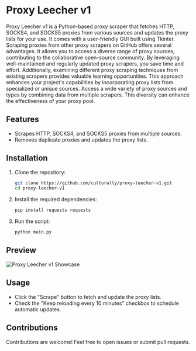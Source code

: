 # Proxy Leecher v1

Proxy Leecher v1 is a Python-based proxy scraper that fetches HTTP, SOCKS4, and SOCKS5 proxies from various sources and updates the proxy lists for your use. It comes with a user-friendly GUI built using Tkinter. Scraping proxies from other proxy scrapers on GitHub offers several advantages. It allows you to access a diverse range of proxy sources, contributing to the collaborative open-source community. By leveraging well-maintained and regularly updated proxy scrapers, you save time and effort. Additionally, examining different proxy scraping techniques from existing scrapers provides valuable learning opportunities. This approach enhances your project's capabilities by incorporating proxy lists from specialized or unique sources. Access a wide variety of proxy sources and types by combining data from multiple scrapers. This diversity can enhance the effectiveness of your proxy pool.

## Features
- Scrapes HTTP, SOCKS4, and SOCKS5 proxies from multiple sources.
- Removes duplicate proxies and updates the proxy lists.

## Installation
1. Clone the repository:
   ```bash
   git clone https://github.com/culturally/proxy-leecher-v1.git
   cd proxy-leecher-v1
   ```
2. Install the required dependencies:
   ```bash
   pip install requests requests
   ```
3. Run the script:
   ```bash
   python main.py
   ```

## Preview
![Proxy Leecher v1 Showcase](https://github.com/culturally/proxy-leecher-v1/blob/main/showcaseleecher.png)

## Usage
- Click the "Scrape" button to fetch and update the proxy lists.
- Check the "Keep reloading every 10 minutes" checkbox to schedule automatic updates.

## Contributions
Contributions are welcome! Feel free to open issues or submit pull requests.
